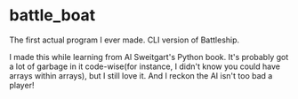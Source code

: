 # battle_boat
The first actual program I ever made. CLI version of Battleship.

I made this while learning from Al Sweitgart's Python book. It's probably got a lot of garbage in it code-wise(for instance, I didn't know you could have arrays within arrays), but I still love it. And I reckon the AI isn't too bad a player!
